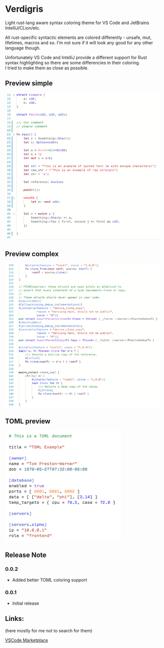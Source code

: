 # Verdigris

Light rust-lang aware syntax coloring theme for VS Code and JetBrains IntelliJ/CLion/etc.

All rust-specific syntactic elements are colored differently - unsafe, mut, lifetimes, macros and so.
I'm not sure if it will look any good for any other language though.

Unfortunately VS Code and IntelliJ provide a different support for Rust syntax highlighting so there are some differencies in their coloring.  
I tried to make them as close as possible.

## Preview simple

![Preview Simple](simple_code.png)

## Preview complex

![Preview Complex](complex_code.png)

## TOML preview

![Preview TOML](toml_example.png)

## Release Note

### 0.0.2

- Added better TOML coloring support


### 0.0.1

- Initial release

## Links:

(here mostly for me not to search for them)

[VSCode Marketplace](https://marketplace.visualstudio.com/items?itemName=amomum.theme-verdigris-light)

